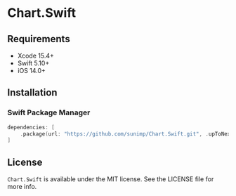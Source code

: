 # Chart.Swift

## Requirements

* Xcode 15.4+
* Swift 5.10+
* iOS 14.0+

## Installation

### Swift Package Manager

```swift
dependencies: [
    .package(url: "https://github.com/sunimp/Chart.Swift.git", .upToNextMajor(from: "3.2.0"))
]
```

## License

`Chart.Swift` is available under the MIT license. See the LICENSE file for more info.
